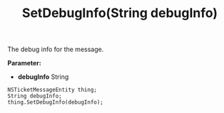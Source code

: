 ﻿---
uid: crmscript_ref_NSTicketMessageEntity_SetDebugInfo
title: SetDebugInfo(String debugInfo)
intellisense: NSTicketMessageEntity.SetDebugInfo
keywords: NSTicketMessageEntity, GetDebugInfo
so.topic: reference
---

The debug info for the message.

**Parameter:** 
 - **debugInfo** String

```crmscript
NSTicketMessageEntity thing;
String debugInfo;
thing.SetDebugInfo(debugInfo);
```

